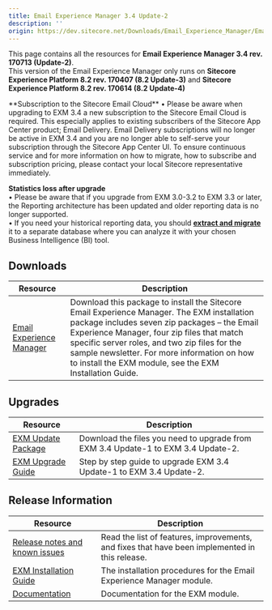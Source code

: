 ```yaml
---
title: Email Experience Manager 3.4 Update-2
description: ''
origin: https://dev.sitecore.net/Downloads/Email_Experience_Manager/Email_Experience_Manager_34/Email_Experience_Manager_34_Update2.aspx
---
```


This page contains all the resources for **Email Experience Manager 3.4 rev. 170713 (Update-2)**.  
  <Alert variant='warning' mb={4}>
    <AlertIcon />
    This version of the Email Experience Manager only runs on **Sitecore Experience Platform 8.2 rev. 170407 (8.2 Update-3)** and **Sitecore Experience Platform 8.2 rev. 170614 (8.2 Update-4)**
  </Alert>
  
  <Alert variant='warning' mb={4}>
    <AlertIcon />
    **Subscription to the Sitecore Email Cloud**  
• Please be aware when upgrading to EXM 3.4 a new subscription to the Sitecore Email Cloud is required. This especially applies to existing subscribers of the Sitecore App Center product; Email Delivery. Email Delivery subscriptions will no longer be active in EXM 3.4 and you are no longer able to self-serve your subscription through the Sitecore App Center UI. To ensure continuous service and for more information on how to migrate, how to subscribe and subscription pricing, please contact your local Sitecore representative immediately.  
  
**Statistics loss after upgrade**  
• Please be aware that if you upgrade from EXM 3.0-3.2 to EXM 3.3 or later, the Reporting architecture has been updated and older reporting data is no longer supported.  
• If you need your historical reporting data, you should **[extract and migrate](https://doc.sitecore.net/email_experience_manager/reporting/extract_data_from_earlier_versions_of_exm_to_create_historical_reports)** it to a separate database where you can analyze it with your chosen Business Intelligence (BI) tool.
  </Alert>
  

## Downloads

 | Resource | Description |
 | --- | --- |
 | [Email Experience Manager](https://scdp.blob.core.windows.net/downloads/Email%20Experience%20Manager/Email%20Experience%20Manager%2034/Email%20Experience%20Manager%2034%20Update2/Secure/Email%20Experience%20Manager%203.4.2%20rev.%20170713%20NOT%20SC%20PACKAGE.zip) | Download this package to install the Sitecore Email Experience Manager. The EXM installation package includes seven zip packages – the Email Experience Manager, four zip files that match specific server roles, and two zip files for the sample newsletter. For more information on how to install the EXM module, see the EXM Installation Guide. |

## Upgrades

 | Resource | Description |
 | --- | --- |
 | [EXM Update Package](https://scdp.blob.core.windows.net/downloads/Email%20Experience%20Manager/Email%20Experience%20Manager%2034/Email%20Experience%20Manager%2034%20Update2/Secure/Email%20Experience%20Manager%203.4.2%20rev.%20170713%20(update%20package).zip) | Download the files you need to upgrade from EXM 3.4 Update-1 to EXM 3.4 Update-2. |
 | [EXM Upgrade Guide](https://scdp.blob.core.windows.net/downloads/Email%20Experience%20Manager/Email%20Experience%20Manager%2034/Email%20Experience%20Manager%2034%20Update2/Secure/EXM-Upgrade-Instructions-34-Update2.pdf) | Step by step guide to upgrade EXM 3.4 Update-1 to EXM 3.4 Update-2. |

## Release Information

 | Resource | Description |
 | --- | --- |
 | [Release notes and known issues](/downloads/Email_Experience_Manager/Email_Experience_Manager_34/Email_Experience_Manager_34_Update2/Release_Notes) | Read the list of features, improvements, and fixes that have been implemented in this release. |
 | [EXM Installation Guide](https://scdp.blob.core.windows.net/downloads/Email%20Experience%20Manager/Email%20Experience%20Manager%2034/Email%20Experience%20Manager%2034%20Update2/Secure/EXM-Installation-Guide-34-Update2.pdf) | The installation procedures for the Email Experience Manager module. |
 | [Documentation](https://doc.sitecore.net/email_experience_manager) | Documentation for the EXM module. |